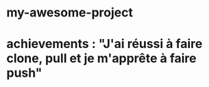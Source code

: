 # my-awesome-project
# achievements : "J'ai réussi à faire clone, pull et je m'apprête à faire push"
